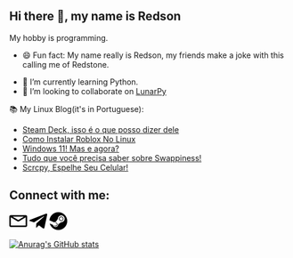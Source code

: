 Hi there 👋, my name is Redson
---

My hobby is programming.

- 😄 Fun fact: My name really is Redson, my friends make a joke with this calling me of Redstone.
<!-- - ⚡ Skills: ![Html](images/HTML5-Logo-32.png) ![CSS](images/CSS-3-32.png) ![Python](images/python.png) [![GoHugo](images/gohugo.io.png)](gohugo.io/)![Lua](images/lua.png). -->
- 🌱 I’m currently learning Python.
- 👯 I’m looking to collaborate on [LunarPy](https://github.com/LunarPyOrg)

 📚 My Linux Blog(it's in Portuguese):
<!-- FEED:START -->
- [Steam Deck, isso é o que posso dizer dele](https://opentechlife.tk/posts/steam-deck-e-o-que-posso-dizer-dele/)
- [Como Instalar Roblox No Linux](https://opentechlife.tk/posts/como-instalar-roblox-no-linux/)
- [Windows 11! Mas e agora?](https://opentechlife.tk/posts/windows-11-lan%C3%A7ado/)
- [Tudo que você precisa saber sobre Swappiness!](https://opentechlife.tk/posts/swappiness-guide/)
- [Scrcpy, Espelhe Seu Celular!](https://opentechlife.tk/posts/scrcpy-espelhe-a-tela/)
<!-- FEED:END -->


Connect with me:
---
[<img src="images/envelope.svg" width="32">](mailto:redsonbr81@protonmail.com)  [<img src="images/telegram-original.svg" width="32">](https://t.me/RedsonBr) [<img src="images/steam.svg" width="32">](https://steamcommunity.com/id/RedsonBr)

[![Anurag's GitHub stats](https://github-readme-stats.vercel.app/api?username=RedsonBr140&show_icons=true&hide_border=true)]()
